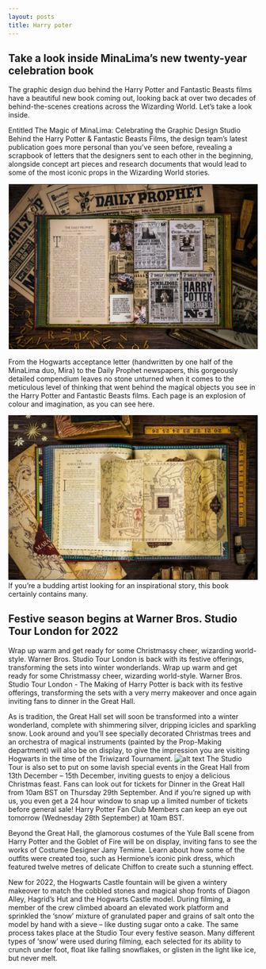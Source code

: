 ```yaml
---
layout: posts
title: Harry poter
---
```




## Take a look inside MinaLima’s new twenty-year celebration book
The graphic design duo behind the Harry Potter and Fantastic Beasts films have a beautiful new book coming out, looking back at over two decades of behind-the-scenes creations across the Wizarding World. Let’s take a look inside.

Entitled The Magic of MinaLima: Celebrating the Graphic Design Studio Behind the Harry Potter & Fantastic Beasts Films, the design team’s latest publication goes more personal than you’ve seen before, revealing a scrapbook of letters that the designers sent to each other in the beginning, alongside concept art pieces and research documents that would lead to some of the most iconic props in the Wizarding World stories.


![alt text](../assets/images/Untitled.jpg "Picture")



From the Hogwarts acceptance letter (handwritten by one half of the MinaLima duo, Mira) to the Daily Prophet newspapers, this gorgeously detailed compendium leaves no stone unturned when it comes to the meticulous level of thinking that went behind the magical objects you see in the Harry Potter and Fantastic Beasts films. Each page is an explosion of colour and imagination, as you can see here.

![alt text](../assets/images/7.jpg "Picture")
If you’re a budding artist looking for an inspirational story, this book certainly contains many.

 ## Festive season begins at Warner Bros. Studio Tour London for 2022
Wrap up warm and get ready for some Christmassy cheer, wizarding world-style. Warner Bros. Studio Tour London is back with its festive offerings, transforming the sets into winter wonderlands. 
Wrap up warm and get ready for some Christmassy cheer, wizarding world-style. Warner Bros. Studio Tour London - The Making of Harry Potter is back with its festive offerings, transforming the sets with a very merry makeover and once again inviting fans to dinner in the Great Hall.

As is tradition, the Great Hall set will soon be transformed into a winter wonderland, complete with shimmering silver, dripping icicles and sparkling snow. Look around and you’ll see specially decorated Christmas trees and an orchestra of magical instruments (painted by the Prop-Making department) will also be on display, to give the impression you are visiting Hogwarts in the time of the Triwizard Tournament.
![alt text](../assets/images/IMG_9253-2.jpg.jpg "Picture")
The Studio Tour is also set to put on some lavish special events in the Great Hall from 13th December – 15th December, inviting guests to enjoy a delicious Christmas feast. Fans can look out for tickets for Dinner in the Great Hall from 10am BST on Thursday 29th September. And if you’re signed up with us, you even get a 24 hour window to snap up a limited number of tickets before general sale! Harry Potter Fan Club Members can keep an eye out tomorrow (Wednesday 28th September) at 10am BST.

Beyond the Great Hall, the glamorous costumes of the Yule Ball scene from Harry Potter and the Goblet of Fire will be on display, inviting fans to see the works of Costume Designer Jany Temime. Learn about how some of the outfits were created too, such as Hermione’s iconic pink dress, which featured twelve metres of delicate Chiffon to create such a stunning effect.

New for 2022, the Hogwarts Castle fountain will be given a wintery makeover to match the cobbled stones and magical shop fronts of Diagon Alley, Hagrid’s Hut and the Hogwarts Castle model. During filming, a member of the crew climbed aboard an elevated work platform and sprinkled the ‘snow’ mixture of granulated paper and grains of salt onto the model by hand with a sieve – like dusting sugar onto a cake. The same process takes place at the Studio Tour every festive season. Many different types of ‘snow’ were used during filming, each selected for its ability to crunch under foot, float like falling snowflakes, or glisten in the light like ice, but never melt.


